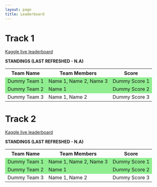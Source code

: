 ```yaml
---
layout: page
title: Leaderboard
---
```

<style>
table tr:nth-of-type(2) {background: lightgreen;}
table tr:nth-of-type(3) {background: lightgreen;}
</style>

# Track 1

[Kaggle live leaderboard](https://www.kaggle.com/c/dl-hack-track-1-cv/leaderboard)

**STANDINGS (LAST REFRESHED - N.A)**

<table id="table">
    <tr>
        <th>Team Name</th>
        <th>Team Members</th>
        <th>Score</th>
    </tr>
    <tr>
        <td>Dummy Team 1</td>
        <td>Name 1, Name 2, Name 3</td>
        <td>Dummy Score 1</td>
    </tr>
    <tr>
        <td>Dummy Team 2</td>
        <td>Name 1</td>
        <td>Dummy Score 2</td>
    </tr>
    <tr>
        <td>Dummy Team 3</td>
        <td>Name 1, Name 2</td>
        <td>Dummy Score 3</td>
    </tr>
</table>

# Track 2

[Kaggle live leaderboard](https://www.kaggle.com/c/dl-hack-track-2-nlp/leaderboard)

**STANDINGS (LAST REFRESHED - N.A)**

<table id="table">
    <tr>
        <th>Team Name</th>
        <th>Team Members</th>
        <th>Score</th>
    </tr>
    <tr>
        <td>Dummy Team 1</td>
        <td>Name 1, Name 2, Name 3</td>
        <td>Dummy Score 1</td>
    </tr>
    <tr>
        <td>Dummy Team 2</td>
        <td>Name 1</td>
        <td>Dummy Score 2</td>
    </tr>
    <tr>
        <td>Dummy Team 3</td>
        <td>Name 1, Name 2</td>
        <td>Dummy Score 3</td>
    </tr>
</table>